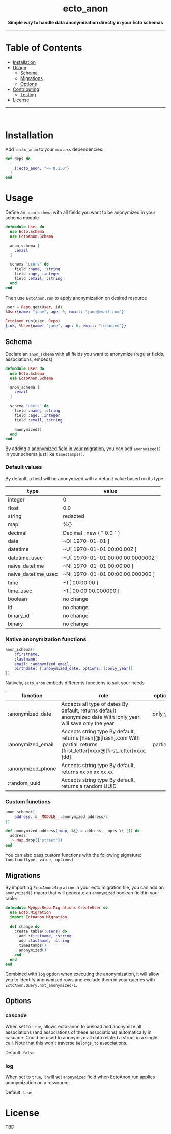 <h1 align="center">
  <br>
  <strong>ecto_anon</strong>
  <br>
</h1>

<div align="center">
  <strong>Simple way to handle data anonymization directly in your Ecto schemas</strong>
</div>

---

# Table of Contents

- [Installation](#installation)
- [Usage](#usage)
  - [Schema](#schema)
  - [Migrations](#migrations)
  - [Options](#options)
- [Contributing](#contributing)
  - [Testing](#testing)
- [License](#license)

---

</br>

# Installation

Add `:ecto_anon` to your `mix.exs` dependencies:

```elixir
def deps do
  [
    {:ecto_anon, "~> 0.1.0"}
  ]
end
```

# Usage

Define an `anon_schema` with all fields you want to be anonymized in your schema module

```elixir
defmodule User do
  use Ecto.Schema
  use EctoAnon.Schema

  anon_schema [
    :email
  ]

  schema "users" do
    field :name, :string
    field :age, :integer
    field :email, :string
  end
end
```

Then use `EctoAnon.run` to apply anonymization on desired resource

```elixir
user = Repo.get(User, id)
%User{name: "jane", age: 0, email: "jane@email.com"}

EctoAnon.run(user, Repo)
{:ok, %User{name: "jane", age: 0, email: "redacted"}}
```

## Schema

Declare an `anon_schema` with all fields you want to anonymize (regular fields, associations, embeds)

```elixir
defmodule User do
  use Ecto.Schema
  use EctoAnon.Schema

  anon_schema [
    :email
  ]

  schema "users" do
    field :name, :string
    field :age, :integer
    field :email, :string

    anonymized()
  end
end
```

By adding a [anonymized field in your migration](#migrations), you can add `anonymized()` in your schema just like `timestamps()`.

### Default values

By default, a field will be anonymized with a default value based on its type

| type                | value                             |
| ------------------- | --------------------------------- |
| integer             | 0                                 |
| float               | 0.0                               |
| string              | redacted                          |
| map                 | %{}                               |
| decimal             | Decimal . new ( " 0.0 " )         |
| date                | ~D[ 1970-01-01 ]                  |
| datetime            | ~U[ 1970-01-01 00:00:00Z ]        |
| datetime_usec       | ~U[ 1970-01-01 00:00:00.000000Z ] |
| naive_datetime      | ~N[ 1970-01-01 00:00:00 ]         |
| naive_datetime_usec | ~N[ 1970-01-01 00:00:00.000000 ]  |
| time                | ~T[ 00:00:00 ]                    |
| time_usec           | ~T[ 00:00:00.000000 ]             |
| boolean             | no change                         |
| id                  | no change                         |
| binary_id           | no change                         |
| binary              | no change                         |

### Native anonymization functions

```elixir
anon_schema([
    :firstname,
    :lastname,
    email: :anonymized_email,
    birthdate: [:anonymized_date, options: [:only_year]]
])
```

Natively, `ecto_anon` embeds differents functions to suit your needs

| function          | role                                                                                                                         | options    |
| ----------------- | ---------------------------------------------------------------------------------------------------------------------------- | ---------- |
| :anonymized_date  | Accepts all type of dates By default, returns default anonymized date With :only_year, will save only the year               | :only_year |
| :anonymized_email | Accepts string type By default, returns [hash]@[hash].com With :partial, returns [first_letter]xxxx@[first_letter]xxxx.[tld] | :partial   |
| :anonymized_phone | Accepts string type By default, returns xx xx xx xx xx                                                                       |            |
| :random_uuid      | Accepts string type By default, returns a random UUID                                                                        |            |

### Custom functions

```elixir
anon_schema([
    address: &__MODULE__.anonymized_address/3
])

def anonymized_address(:map, %{} = address, _opts \\ []) do
  address
  |> Map.drop(["street"])
end
```

You can also pass custom functions with the following signature: `function(type, value, options)`

## Migrations

By importing `EctoAnon.Migration` in your ecto migration file, you can add an `anonymized()` macro that will generate an `anonymized` boolean field in your table:

```elixir
defmodule MyApp.Repo.Migrations.CreateUser do
  use Ecto.Migration
  import EctoAnon.Migration

  def change do
    create table(:users) do
      add :firstname, :string
      add :lastname, :string
      timestamps()
      anonymized()
    end
  end
end
```

Combined with `log` option when executing the anonymization, it will allow you to identify anonymized rows and exclude them in your queries with `EctoAnon.Query.not_anonymized/1`.

## Options

### cascade

When set to `true`, allows ecto-anon to preload and anonymize
all associations (and associations of these associations) automatically in cascade.
Could be used to anonymize all data related a struct in a single call.
Note that this won't traverse `belongs_to` associations.

Default: `false`

### log

When set to `true`, it will set `anonymized` field when EctoAnon.run
applies anonymization on a ressource.

Default: `true`

# License

TBD
